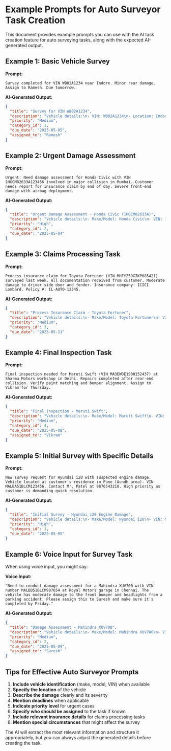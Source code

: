 # Example Prompts for Auto Surveyor Task Creation

This document provides example prompts you can use with the AI task creation feature for auto surveying tasks, along with the expected AI-generated output.

## Example 1: Basic Vehicle Survey

**Prompt:**
```
Survey completed for VIN WB02A1234 near Indore. Minor rear damage. Assign to Ramesh. Due tomorrow.
```

**AI-Generated Output:**
```json
{
  "title": "Survey for VIN WB02A1234",
  "description": "Vehicle details:\n- VIN: WB02A1234\n- Location: Indore\n\nDamage description:\n- Minor rear damage\n\nSpecial instructions:\n- None specified",
  "priority": "Medium",
  "category_id": 1,
  "due_date": "2025-05-05",
  "assigned_to": "Ramesh"
}
```

## Example 2: Urgent Damage Assessment

**Prompt:**
```
Urgent: Need damage assessment for Honda Civic with VIN 1HGCM82633A123456 involved in major collision in Mumbai. Customer needs report for insurance claim by end of day. Severe front-end damage with airbag deployment.
```

**AI-Generated Output:**
```json
{
  "title": "Urgent Damage Assessment - Honda Civic (1HGCM82633A)",
  "description": "Vehicle details:\n- Make/Model: Honda Civic\n- VIN: 1HGCM82633A123456\n- Location: Mumbai\n\nDamage description:\n- Severe front-end damage\n- Airbag deployment\n- Major collision\n\nSpecial instructions:\n- Customer needs report for insurance claim\n- High priority due to severity",
  "priority": "High",
  "category_id": 2,
  "due_date": "2025-05-04"
}
```

## Example 3: Claims Processing Task

**Prompt:**
```
Process insurance claim for Toyota Fortuner (VIN MHFYZ59G7KP085421) surveyed last week. All documentation received from customer. Moderate damage to driver side door and fender. Insurance company: ICICI Lombard. Policy #: IL-AUTO-12345.
```

**AI-Generated Output:**
```json
{
  "title": "Process Insurance Claim - Toyota Fortuner",
  "description": "Vehicle details:\n- Make/Model: Toyota Fortuner\n- VIN: MHFYZ59G7KP085421\n\nDamage description:\n- Moderate damage to driver side door and fender\n\nInsurance details:\n- Company: ICICI Lombard\n- Policy #: IL-AUTO-12345\n\nSpecial instructions:\n- All documentation received from customer\n- Vehicle was surveyed last week",
  "priority": "Medium",
  "category_id": 3,
  "due_date": "2025-05-11"
}
```

## Example 4: Final Inspection Task

**Prompt:**
```
Final inspection needed for Maruti Swift (VIN MA3EWDE1S00152437) at Sharma Motors workshop in Delhi. Repairs completed after rear-end collision. Verify paint matching and bumper alignment. Assign to Vikram for Thursday.
```

**AI-Generated Output:**
```json
{
  "title": "Final Inspection - Maruti Swift",
  "description": "Vehicle details:\n- Make/Model: Maruti Swift\n- VIN: MA3EWDE1S00152437\n- Location: Sharma Motors workshop, Delhi\n\nInspection focus:\n- Paint matching verification\n- Bumper alignment check\n- Overall repair quality after rear-end collision\n\nSpecial instructions:\n- Repairs have been completed\n- Final verification before customer delivery",
  "priority": "Medium",
  "category_id": 4,
  "due_date": "2025-05-08",
  "assigned_to": "Vikram"
}
```

## Example 5: Initial Survey with Specific Details

**Prompt:**
```
New survey request for Hyundai i20 with suspected engine damage. Vehicle located at customer's residence in Pune (Aundh area). VIN MALBA51BLCM123456. Contact Mr. Patel at 9876543210. High priority as customer is demanding quick resolution.
```

**AI-Generated Output:**
```json
{
  "title": "Initial Survey - Hyundai i20 Engine Damage",
  "description": "Vehicle details:\n- Make/Model: Hyundai i20\n- VIN: MALBA51BLCM123456\n- Location: Customer's residence in Pune (Aundh area)\n\nDamage description:\n- Suspected engine damage\n\nContact information:\n- Mr. Patel: 9876543210\n\nSpecial instructions:\n- Customer is demanding quick resolution\n- High priority case",
  "priority": "High",
  "category_id": 1,
  "due_date": "2025-05-05"
}
```

## Example 6: Voice Input for Survey Task

When using voice input, you might say:

**Voice Input:**
```
"Need to conduct damage assessment for a Mahindra XUV700 with VIN number MALBB51BLCM987654 at Royal Motors garage in Chennai. The vehicle has moderate damage to the front bumper and headlights from a parking accident. Please assign this to Suresh and make sure it's completed by Friday."
```

**AI-Generated Output:**
```json
{
  "title": "Damage Assessment - Mahindra XUV700",
  "description": "Vehicle details:\n- Make/Model: Mahindra XUV700\n- VIN: MALBB51BLCM987654\n- Location: Royal Motors garage, Chennai\n\nDamage description:\n- Moderate damage to front bumper\n- Damaged headlights\n- Caused by parking accident\n\nSpecial instructions:\n- Standard assessment procedure\n- Document with photographs",
  "priority": "Medium",
  "category_id": 2,
  "due_date": "2025-05-09",
  "assigned_to": "Suresh"
}
```

## Tips for Effective Auto Surveyor Prompts

1. **Include vehicle identification** (make, model, VIN) when available
2. **Specify the location** of the vehicle
3. **Describe the damage** clearly and its severity
4. **Mention deadlines** when applicable
5. **Indicate priority level** for urgent cases
6. **Specify who should be assigned** to the task if known
7. **Include relevant insurance details** for claims processing tasks
8. **Mention special circumstances** that might affect the survey

The AI will extract the most relevant information and structure it appropriately, but you can always adjust the generated details before creating the task.
